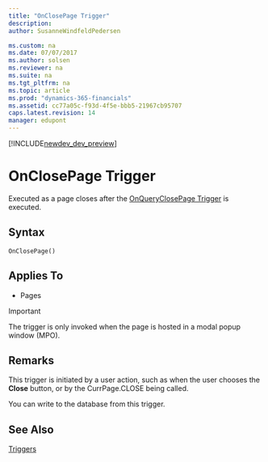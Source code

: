 ```yaml
---
title: "OnClosePage Trigger"
description: 
author: SusanneWindfeldPedersen

ms.custom: na
ms.date: 07/07/2017
ms.author: solsen
ms.reviewer: na
ms.suite: na
ms.tgt_pltfrm: na
ms.topic: article
ms.prod: "dynamics-365-financials"
ms.assetid: cc77a05c-f93d-4f5e-bbb5-21967cb95707
caps.latest.revision: 14
manager: edupont
---
```


[!INCLUDE[newdev_dev_preview](../includes/newdev_dev_preview.md)]

# OnClosePage Trigger
Executed as a page closes after the [OnQueryClosePage Trigger](devenv-onqueryclosepage-trigger.md) is executed.  

## Syntax  

```  
OnClosePage()  
```  

## Applies To  

-   Pages  

<!--NAV
> [!IMPORTANT]  
>  The OnClosePage trigger is not fully supported by the [!INCLUDE[nav_web](../includes/nav_web_md.md)]. When the page displays in the [!INCLUDE[nav_web](../includes/nav_web_md.md)], the trigger is only invoked when the page is hosted in a modal popup window \(MPO\).
-->  

> [!IMPORTANT]  
>  The trigger is only invoked when the page is hosted in a modal popup window \(MPO\).

## Remarks  
 This trigger is initiated by a user action, such as when the user chooses the **Close** button, or by the CurrPage.CLOSE  being called.  

 You can write to the database from this trigger.

## See Also  
 [Triggers](devenv-triggers.md)  